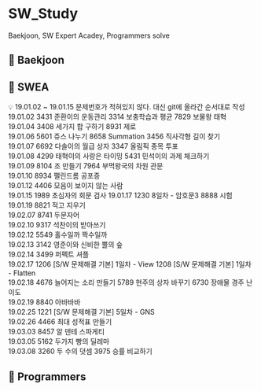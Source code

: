 # SW_Study
Baekjoon, SW Expert Acadey, Programmers solve

## :yellow_heart: Baekjoon


## :green_heart: SWEA
:bulb: 19.01.02 ~ 19.01.15 문제번호가 적혀있지 않다. 대신 git에 올라간 순서대로 작성  
19.01.02 3431 준환이의 운동관리 3314 보충학습과 평균 7829 보물왕 태혁  
19.01.04 3408 세가지 합 구하기 8931 제로  
19.01.06 5601 쥬스 나누기 8658 Summation 3456 직사각형 길이 찾기  
19.01.07 6692 다솔이의 월급 상자 3347 올림픽 종목 투표  
19.01.08 4299 태혁이의 사랑은 타이밍 5431 민석이의 과제 체크하기  
19.01.09 8104 조 만들기 7964 부먹왕국의 차원 관문  
19.01.10 8934 팰린드롬 공포증  
19.01.12 4406 모음이 보이지 않는 사람  
19.01.15 1989 초심자의 회문 검사
19.01.17 1230 8일차 - 암호문3 8888 시험  
19.01.19 8821 적고 지우기  
19.02.07 8741 두문자어  
19.02.10 9317 석찬이의 받아쓰기  
19.02.12 5549 홀수일까 짝수일까  
19.02.13 3142 영준이와 신비한 뿔의 숲  
19.02.14 3499 퍼펙트 셔플  
19.02.17 1206 [S/W 문제해결 기본] 1일차 - View 1208 [S/W 문제해결 기본] 1일차 - Flatten  
19.02.18 4676 늘어지는 소리 만들기 5789 현주의 상자 바꾸기 6730 장애물 경주 난이도  
19.02.19 8840 아바바바  
19.02.25 1221 [S/W 문제해결 기본] 5일차 - GNS  
19.02.26 4466 최대 성적표 만들기  
19.03.03 8457 알 덴테 스파게티  
19.03.05 5162 두가지 빵의 딜레마  
19.03.08 3260 두 수의 덧셈 3975 승률 비교하기  


## :purple_heart: Programmers
